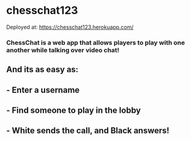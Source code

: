 # chesschat123

Deployed at: https://chesschat123.herokuapp.com/



### ChessChat is a web app that allows players to play with one another while talking over video chat!

## And its as easy as:
## - Enter a username
## - Find someone to play in the lobby
## - White sends the call, and Black answers!

